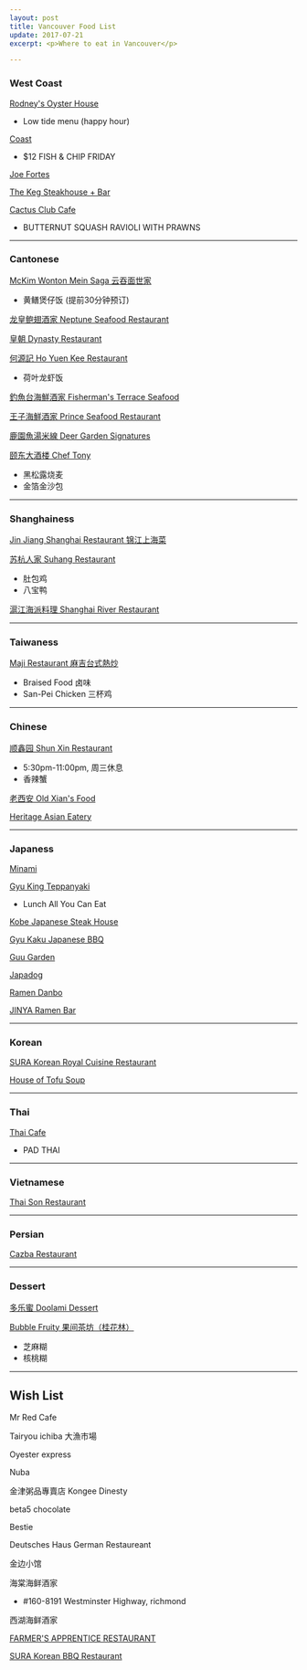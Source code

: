 ```yaml
---
layout: post
title: Vancouver Food List
update: 2017-07-21
excerpt: <p>Where to eat in Vancouver</p>

---
```


### West Coast
[Rodney's Oyster House](http://rohvan.com/)

- Low tide menu (happy hour)

[Coast](http://www.glowbalgroup.com/coast/)

- $12 FISH & CHIP FRIDAY

[Joe Fortes](http://www.joefortes.ca/)

[The Keg Steakhouse + Bar](https://www.kegsteakhouse.com/)

[Cactus Club Cafe](www.cactusclubcafe.com/)

- BUTTERNUT SQUASH RAVIOLI WITH PRAWNS

---

### Cantonese
[McKim Wonton Mein Saga 云吞面世家](https://www.yelp.ca/biz/mckims-wonton-mein-saga-vancouver)

- 黄鳝煲仔饭 (提前30分钟预订)

[龙皇鲍翅酒家 Neptune Seafood Restaurant](http://neptune-restaurant.ca)

[皇朝 Dynasty Restaurant](http://dynasty-restaurant.ca)

[何源記 Ho Yuen Kee Restaurant](https://www.yelp.ca/biz/ho-yuen-kee-vancouver)

- 荷叶龙虾饭

[釣魚台海鮮酒家 Fisherman's Terrace Seafood](https://www.yelp.ca/biz/fishermans-terrace-seafood-restaurant-richmond)

[王子海鮮酒家 Prince Seafood Restaurant](https://www.yelp.ca/biz/prince-seafood-restaurant-vancouver)

[鹿園魚湯米線 Deer Garden Signatures](http://deergarden.ca/)

[颐东大酒楼 Chef Tony](http://cheftonycanada.com/)

- 黑松露烧麦
- 金箔金沙包 

---

### Shanghainess
[Jin Jiang Shanghai Restaurant 锦江上海菜](https://www.yelp.ca/biz/jin-jiang-shanghai-restaurant-burnaby)

[苏杭人家 Suhang Restaurant](http://www.suhang.ca/)

- 肚包鸡
- 八宝鸭

[滬江海派料理 Shanghai River Restaurant](https://www.yelp.ca/biz/shanghai-river-richmond)

---

### Taiwaness
[Maji Restaurant 麻吉台式熱炒](http://www.majirestaurant.ca/)

- Braised Food 卤味 
- San-Pei Chicken 三杯鸡

---

### Chinese
[顺鑫园 Shun Xin Restaurant](https://www.yelp.ca/biz/shun-xin-restaurant-richmond)

- 5:30pm-11:00pm, 周三休息
- 香辣蟹

[老西安 Old Xian's Food](http://www.oldxiansfood.com/)

[Heritage Asian Eatery](http://www.eatheritage.ca/)

---

### Japaness
[Minami](http://minamirestaurant.com)

[Gyu King Teppanyaki](http://www.gyukingteppanyaki.com/ch/index.php)

- Lunch All You Can Eat

[Kobe Japanese Steak House](http://www.koberestaurant.com/)

[Gyu Kaku Japanese BBQ](http://www.gyu-kaku.com)

[Guu Garden](https://guu-izakaya.com/menu/#Garden)

[Japadog](http://www.japadog.com/)

[Ramen Danbo](http://ramendanbo.com/)

[JINYA Ramen Bar](http://jinya-ramenbar.com/)

---

### Korean
[SURA Korean Royal Cuisine Restaurant](http://www.surakoreancuisine.com/#robson)

[House of Tofu Soup](https://www.yelp.ca/biz/house-of-tofu-soup-burnaby)

---

### Thai
[Thai Cafe](http://www.thaicafe.ca/)

- PAD THAI

---

### Vietnamese
[Thai Son Restaurant](http://www.thaison.ca/)

---

### Persian
[Cazba Restaurant](http://www.cazbarestaurant.com/)

---

### Dessert

[多乐蜜 Doolami Dessert](https://www.yelp.ca/biz/doolami-dessert-vancouver)

[Bubble Fruity 果间茶坊（桂花林）](https://www.yelp.ca/biz/bubble-fruity-richmond)

- 芝麻糊
- 核桃糊

---

## Wish List

Mr Red Cafe

Tairyou ichiba 大漁市場

Oyester express 

Nuba

金津粥品專賣店 Kongee Dinesty

beta5 chocolate

Bestie

Deutsches Haus German Restaureant

金边小馆

海棠海鲜酒家

- #160-8191 Westminster Highway, richmond

西湖海鲜酒家

[FARMER'S APPRENTICE RESTAURANT](http://www.farmersapprentice.ca)

[SURA Korean BBQ Restaurant](http://www.sura-koreanbbq.com/#richmond)

